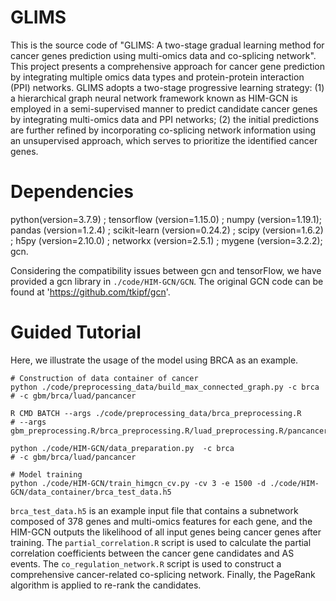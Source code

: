 # GLIMS
This is the source code of "GLIMS: A two-stage gradual learning method for cancer genes prediction using multi-omics data and co-splicing network". This project presents a comprehensive approach for cancer gene prediction by integrating multiple omics data types and protein-protein interaction (PPI) networks. GLIMS adopts a two-stage progressive learning strategy: (1) a hierarchical graph neural network framework known as HIM-GCN is employed in a semi-supervised manner to predict candidate cancer genes by integrating multi-omics data and PPI networks; (2) the initial predictions are further refined by incorporating co-splicing network information using an unsupervised approach, which serves to prioritize the identified cancer genes.

# Dependencies
python(version=3.7.9) ; 
tensorflow (version=1.15.0) ; numpy (version=1.19.1); pandas (version=1.2.4) ; scikit-learn (version=0.24.2) ; scipy (version=1.6.2) ; h5py (version=2.10.0) ; networkx (version=2.5.1) ; mygene (version=3.2.2); gcn.

Considering the compatibility issues between gcn and tensorFlow, we have provided a gcn library in ```./code/HIM-GCN/GCN```. The original GCN code can be found at 'https://github.com/tkipf/gcn'.

# Guided Tutorial
Here, we illustrate the usage of the model using BRCA as an example.
```
# Construction of data container of cancer
python ./code/preprocessing_data/build_max_connected_graph.py -c brca
# -c gbm/brca/luad/pancancer

R CMD BATCH --args ./code/preprocessing_data/brca_preprocessing.R
# --args gbm_preprocessing.R/brca_preprocessing.R/luad_preprocessing.R/pancancer_preprocessing.R

python ./code/HIM-GCN/data_preparation.py  -c brca
# -c gbm/brca/luad/pancancer

# Model training
python ./code/HIM-GCN/train_himgcn_cv.py -cv 3 -e 1500 -d ./code/HIM-GCN/data_container/brca_test_data.h5
```

```brca_test_data.h5``` is an example input file that contains a subnetwork composed of 378 genes and multi-omics features for each gene, and the HIM-GCN outputs the likelihood of all input genes being cancer genes after training. The ```partial_correlation.R``` script is used to calculate the partial correlation coefficients between the cancer gene candidates and AS events. The ```co_regulation_network.R``` script is used to construct a comprehensive cancer-related co-splicing network. Finally, the PageRank algorithm is applied to re-rank the candidates.





